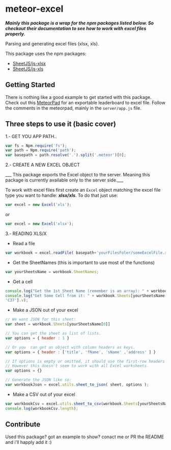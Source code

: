 meteor-excel
============

___Mainly this package is a wrap for the npm packages listed below. So checkout their documentation to see how to work with excel files properly.___

Parsing and generating excel files (xlsx, xls).

This package uses the npm packages:
* [SheetJS/js-xlsx](https://github.com/SheetJS/js-xlsx)
* [SheetJS/js-xls](https://github.com/SheetJS/js-xls)

## Getting Started
There is nothing like a good example to get started with this package. Check out this [MeteorPad](http://meteorpad.com/pad/2hjNqmwHjDvkxvLC5/Leaderboard) for an exportable leaderboard to excel file. Follow the comments in the meteorpad, mainly in the `server/app.js` file.

## Three steps to use it (basic cover)

1.- GET YOU APP PATH..

```javascript
var fs = Npm.require('fs');
var path = Npm.require('path');
var basepath = path.resolve('.').split('.meteor')[0];
```

2.- CREATE A NEW EXCEL OBJECT

___ This package exports the Excel object to the server. Meaning this package is currently available only to the server side.___

To work with excel files first create an `Excel` object matching the excel file type you want to handle: ___xlsx/xls___. To do that just use:

```javascript
var excel = new Excel('xls');
```

or

```javascript
var excel = new Excel('xlsx');
```

3.- READING XLS/X 

* Read a file

```javascript
var workbook = excel.readFile( basepath+'yourFilesFoler/someExcelFile.xls'); 
```
* Get the SheetNames (this is important to use most of the functions)

```javascript
var yourSheetsName = workbook.SheetNames;
```

* Get a cell

```javascript
console.log("Get the 1st Sheet Name (remember is an array): " + workbook.SheetNames[0]);
console.log("Get Some Cell from it: " + workbook.Sheets[yourSheetsName[0]][
'C37'].v);
```

* Make a JSON out of your excel

```javascript
// We want JSON for this sheet:
var sheet = workbook.Sheets[yourSheetsName[0]]

// You can get the sheet as list of lists.
var options = { header : 1 }

// Or you  can get an object with column headers as keys.  
var options = { header : ['title', 'fName', 'sName' ,'address' ] }

// If options is empty or omitted, it should use the first-row headers by default. 
// However this doesn't seem to work with all Excel worksheets. 
var options = {}

// Generate the JSON like so:
var workbookJson = excel.utils.sheet_to_json( sheet, options );
```

* Make a CSV out of your excel

```javascript
var workbookCsv = excel.utils.sheet_to_csv(workbook.Sheets[yourSheetsName[0]]);
console.log(workbookCsv.length);
```


## Contribute
Used this package? got an example to show? conact me or PR the README and i'll happly add it :)
